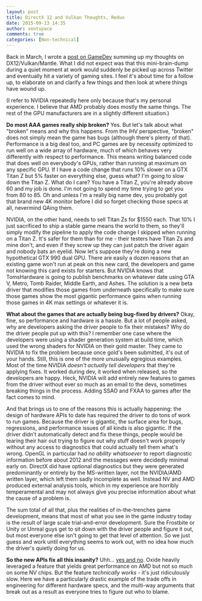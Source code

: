 ```yaml
---
layout: post
title: DirectX 12 and Vulkan Thoughts, Redux
date: 2015-09-13 14:35
author: ventspace
comments: true
categories: [Non-technical]
---
```

Back in March, I wrote a <a href="http://www.gamedev.net/topic/666419-what-are-your-opinions-on-dx12vulkanmantle/#entry5215019">post on GameDev</a> summing up my thoughts on DX12/Vulkan/Mantle. What I did not expect was that this mini-brain-dump during a quiet moment at work would suddenly be picked up across Twitter and eventually hit a variety of gaming sites. I feel it's about time for a follow up, to elaborate on and clarify a few things and then look at where things have wound up.

(I refer to NVIDIA repeatedly here only because that's my personal experience. I believe that AMD probably does mostly the same things. The rest of the GPU manufacturers are in a slightly different situation.)

<strong>Do most AAA games really ship broken?</strong>
Yes. But let's talk about what "broken" means and why this happens. From the IHV perspective, "broken" does not simply mean the game has bugs (although there's plenty of that). Performance is a big deal too, and PC games are by necessity optimized to run well on a wide array of hardware, much of which behaves very differently with respect to performance. This means writing balanced code that does well on everybody's GPUs, rather than running at maximum on any specific GPU. If I have a code change that runs 10% slower on a GTX Titan Z but 5% faster on everything else, guess what? I'm going to slow down the Titan Z. What do I care? You have a Titan Z, you're already above 60 and my job is done. I'm not going to spend my time trying to get you from 80 to 85. Oh and unless I'm a really big name dev, you probably got that brand new 4K monitor before I did so forget checking those specs at all, nevermind QAing them.

NVIDIA, on the other hand, needs to sell Titan Zs for $1550 each. That 10% I just sacrificed to ship a stable game means the world to them, so they'll simply modify the pipeline to apply the code change I skipped when running on a Titan Z. It's safer for them than for me - their testers have Titan Zs and mine don't, and even if they screw up they can just patch the driver again and nobody bats an eyelid. Now let's suppose they're doing a new hypothetical GTX 990 dual GPU. There are easily a dozen reasons that an existing game won't run at peak on this new card, the developers and game not knowing this card exists for starters. But NVIDIA knows that TomsHardware is going to publish benchmarks on whatever date using GTA V, Metro, Tomb Raider, Middle Earth, and Ashes. The solution is a new beta driver that modifies those games from underneath specifically to make sure those games show the most gigantic performance gains when running those games in 4K max settings or whatever it is.

<strong>What about the games that are actually being bug-fixed by drivers?</strong> 
Okay, fine, so performance and hardware is a hassle. But a lot of people asked, why are developers asking the driver people to fix their mistakes? Why do the driver people put up with this? I remember one case where the developers were using a shader generation system at build time, which used the wrong shaders for NVIDIA on their gold master. They came to NVIDIA to fix the problem because once gold's been submitted, it's out of your hands. Still, this is one of the more unusually egregious examples. Most of the time NVIDIA <i>doesn't actually tell developers</i> that they're applying fixes. It worked during dev, it worked when released, so the developers are happy. Heck, NVIDIA will add entirely new features to games from the driver without ever so much as an email to the devs, sometimes breaking things in the process. Adding SSAO and FXAA to games after the fact comes to mind.

And that brings us to one of the reasons this is actually happening: the design of hardware APIs to date has required the driver to do tons of work to run games. Because the driver is gigantic, the surface area for bugs, regressions, and performance issues of all kinds is also gigantic. If the driver didn't automatically detect and fix these things, people would be tearing their hair out trying to figure out why stuff doesn't work properly without any access to diagnostics that could actually tell them what's wrong. OpenGL in particular had <i>no ability whatsoever</i> to report diagnostic information before about 2012 and the messages were decidedly minimal early on. DirectX did have optional diagnostics but they were generated predominantly or entirely by the MS-written layer, not the NVIDIA/AMD written layer, which left them sadly incomplete as well. Instead NV and AMD produced external analysis tools, which in my experience are horribly temperamental and may not always give you precise information about what the cause of a problem is.

The sum total of all that, plus the realities of in-the-trenches game development, means that most of what you see in the game industry today is the result of large scale trial-and-error development. Sure the Frostbite or Unity or Unreal guys get to sit down with the driver people and figure it out, but most everyone else isn't going to get that level of attention. So we just guess and work until everything seems to work out, with no idea how much the driver's quietly doing for us.

<strong>So the new APIs fix all this insanity?</strong>
Uhh... <a href="http://www.extremetech.com/gaming/213202-ashes-dev-dishes-on-dx12-amd-vs-nvidia-and-asynchronous-compute">yes and no</a>. Oxide heavily leveraged a feature that yields great performance on AMD but not so much on some NV chips. But the feature <i>technically works</i> - it's just ridiculously slow. Here we have a particularly drastic example of the trade offs in engineering for different hardware specs, and the multi-way arguments that break out as a result as everyone tries to figure out who to blame. 
